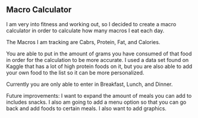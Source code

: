 Macro Calculator 
------------------------
I am very into fitness and working out, so I decided to create a macro calculator in order to calculate how many macros I eat each day.

The Macros I am tracking are Cabrs, Protein, Fat, and Calories.  

You are able to put in the amount of grams you have consumed of that food in order for the calculation to be more accurate. 
I used a data set found on Kaggle that has a lot of high protein foods on it, but you are also able to add your own food to the list so it can be more personalized. 

Currently you are only able to enter in Breakfast, Lunch, and Dinner. 


Future improvements: 
I want to expand the amount of meals you can add  to includes snacks. 
I also am going to add a menu option so that you can go back and add foods to certain meals. 
I also want to add graphics. 
